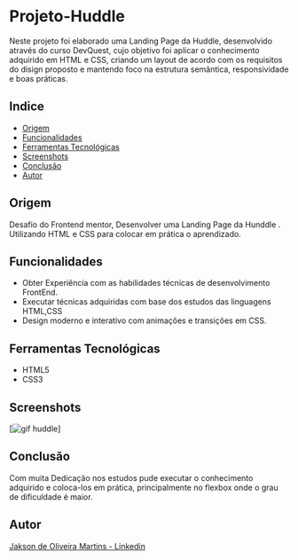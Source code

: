 # Projeto-Huddle
Neste projeto  foi elaborado uma Landing Page da Huddle, desenvolvido através do curso  DevQuest, cujo objetivo foi aplicar  o conhecimento adquirido em HTML e CSS, criando  um layout de acordo com os requisitos do disign proposto e mantendo foco na estrutura semântica, responsividade e boas práticas.

## Indice

- [Origem](#Origem)
- [Funcionalidades](#funcionalidades)
- [Ferramentas Tecnológicas](#ferramentas-Tecnológicas)
- [Screenshots](#screenshots)
- [Conclusão](#conclusão)
- [Autor](#autor)

## Origem
Desafio do Frontend mentor, Desenvolver uma Landing Page da Hunddle . Utilizando HTML e CSS  para colocar em prática o aprendizado. 

## Funcionalidades

- Obter Experiência com as habilidades técnicas de desenvolvimento FrontEnd.
- Executar técnicas adquiridas com base dos estudos das linguagens HTML,CSS
- Design moderno e interativo com animações e transições em CSS.

## Ferramentas Tecnológicas

- HTML5
- CSS3

## Screenshots

[<img src="src/gif/huddle.gif" alt="gif huddle">]




## Conclusão
Com muita Dedicação nos estudos  pude executar o conhecimento adquirido e coloca-los em prática, principalmente no flexbox  onde o grau de dificuldade é maior.

## Autor 

[Jakson de Oliveira Martins - Linkedin](https://www.linkedin.com/in/jaksondeoliveiramartins/)
